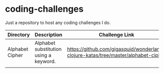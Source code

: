 # coding-challenges
Just a repository to host any coding challenges I do.

| Directory | Description | Challenge Link|
|--|--|--|
| Alphabet Cipher | Alphabet substitution using a keyword.| https://github.com/gigasquid/wonderland-clojure-katas/tree/master/alphabet-cipher |
| | |
